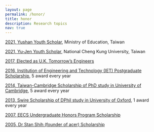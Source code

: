 ```yaml
---
layout: page
permalink: /honor/
title: honor
description: Research topics
nav: true
---
```


<a href="#">2021, Yushan Youth Scholar</a>, Ministry of Education, Taiwan</p>
<a href="#">2021, Yu-Jen Youth Scholar</a>, National Cheng Kung University, Taiwan</p>
<a href="#">2017, Elected as U.K. Tomorrow’s Engineers</a></p>
<a href="#">2016, Institution of Engineering and Technology (IET) Postgraduate Scholarship</a>, 5 award every year</p>
<a href="#">2014, Taiwan-Cambridge Scholarship of PhD study in University of Cambridge</a>, 5 award every year</p>
<a href="#">2013, Swire Scholarship of DPhil study in University of Oxford</a>, 1 award every year</p>
<a href="#">2007, EECS Undergraduate Honors Program Scholarship </a></p>
<a href="#">2005, Dr Stan Shih (founder of acer) Scholarship </a>
